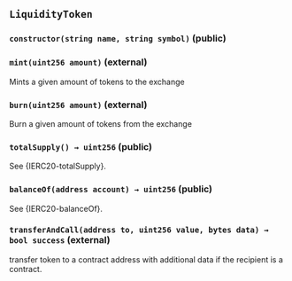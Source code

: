 ## `LiquidityToken`






### `constructor(string name, string symbol)` (public)





### `mint(uint256 amount)` (external)

Mints a given amount of tokens to the exchange




### `burn(uint256 amount)` (external)

Burn a given amount of tokens from the exchange




### `totalSupply() → uint256` (public)



See {IERC20-totalSupply}.

### `balanceOf(address account) → uint256` (public)



See {IERC20-balanceOf}.

### `transferAndCall(address to, uint256 value, bytes data) → bool success` (external)



transfer token to a contract address with additional data if the recipient is a contract.





